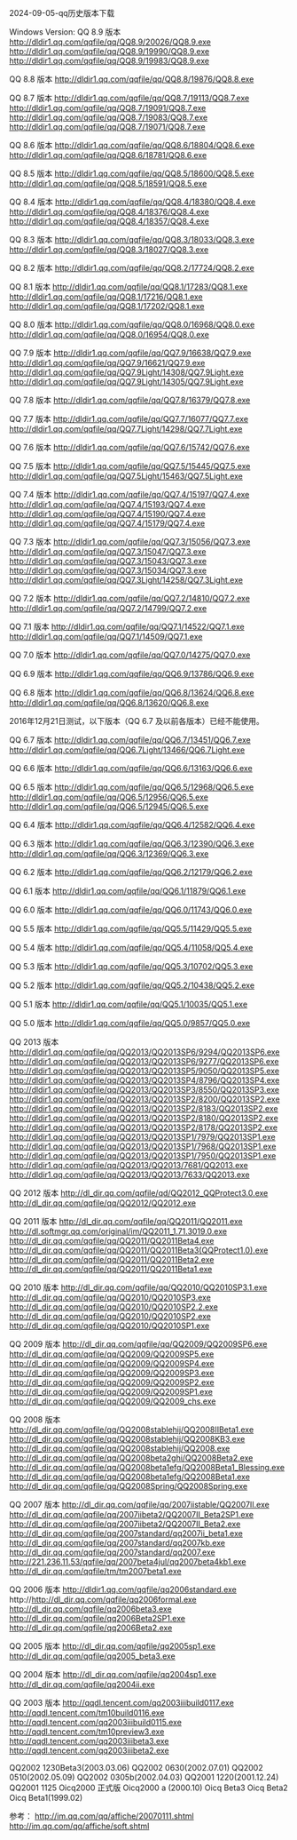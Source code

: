 2024-09-05-qq历史版本下载



Windows Version:
QQ 8.9 版本
http://dldir1.qq.com/qqfile/qq/QQ8.9/20026/QQ8.9.exe
http://dldir1.qq.com/qqfile/qq/QQ8.9/19990/QQ8.9.exe
http://dldir1.qq.com/qqfile/qq/QQ8.9/19983/QQ8.9.exe

QQ 8.8 版本
http://dldir1.qq.com/qqfile/qq/QQ8.8/19876/QQ8.8.exe

QQ 8.7 版本
http://dldir1.qq.com/qqfile/qq/QQ8.7/19113/QQ8.7.exe
http://dldir1.qq.com/qqfile/qq/QQ8.7/19091/QQ8.7.exe
http://dldir1.qq.com/qqfile/qq/QQ8.7/19083/QQ8.7.exe
http://dldir1.qq.com/qqfile/qq/QQ8.7/19071/QQ8.7.exe

QQ 8.6 版本
http://dldir1.qq.com/qqfile/qq/QQ8.6/18804/QQ8.6.exe
http://dldir1.qq.com/qqfile/qq/QQ8.6/18781/QQ8.6.exe

QQ 8.5 版本
http://dldir1.qq.com/qqfile/qq/QQ8.5/18600/QQ8.5.exe
http://dldir1.qq.com/qqfile/qq/QQ8.5/18591/QQ8.5.exe

QQ 8.4 版本
http://dldir1.qq.com/qqfile/qq/QQ8.4/18380/QQ8.4.exe
http://dldir1.qq.com/qqfile/qq/QQ8.4/18376/QQ8.4.exe
http://dldir1.qq.com/qqfile/qq/QQ8.4/18357/QQ8.4.exe

QQ 8.3 版本
http://dldir1.qq.com/qqfile/qq/QQ8.3/18033/QQ8.3.exe
http://dldir1.qq.com/qqfile/qq/QQ8.3/18027/QQ8.3.exe

QQ 8.2 版本
http://dldir1.qq.com/qqfile/qq/QQ8.2/17724/QQ8.2.exe

QQ 8.1 版本
http://dldir1.qq.com/qqfile/qq/QQ8.1/17283/QQ8.1.exe
http://dldir1.qq.com/qqfile/qq/QQ8.1/17216/QQ8.1.exe
http://dldir1.qq.com/qqfile/qq/QQ8.1/17202/QQ8.1.exe

QQ 8.0 版本
http://dldir1.qq.com/qqfile/qq/QQ8.0/16968/QQ8.0.exe
http://dldir1.qq.com/qqfile/qq/QQ8.0/16954/QQ8.0.exe

QQ 7.9 版本
http://dldir1.qq.com/qqfile/qq/QQ7.9/16638/QQ7.9.exe
http://dldir1.qq.com/qqfile/qq/QQ7.9/16621/QQ7.9.exe
http://dldir1.qq.com/qqfile/qq/QQ7.9Light/14308/QQ7.9Light.exe
http://dldir1.qq.com/qqfile/qq/QQ7.9Light/14305/QQ7.9Light.exe

QQ 7.8 版本
http://dldir1.qq.com/qqfile/qq/QQ7.8/16379/QQ7.8.exe

QQ 7.7 版本
http://dldir1.qq.com/qqfile/qq/QQ7.7/16077/QQ7.7.exe
http://dldir1.qq.com/qqfile/qq/QQ7.7Light/14298/QQ7.7Light.exe

QQ 7.6 版本
http://dldir1.qq.com/qqfile/qq/QQ7.6/15742/QQ7.6.exe

QQ 7.5 版本
http://dldir1.qq.com/qqfile/qq/QQ7.5/15445/QQ7.5.exe
http://dldir1.qq.com/qqfile/qq/QQ7.5Light/15463/QQ7.5Light.exe

QQ 7.4 版本
http://dldir1.qq.com/qqfile/qq/QQ7.4/15197/QQ7.4.exe
http://dldir1.qq.com/qqfile/qq/QQ7.4/15193/QQ7.4.exe
http://dldir1.qq.com/qqfile/qq/QQ7.4/15190/QQ7.4.exe
http://dldir1.qq.com/qqfile/qq/QQ7.4/15179/QQ7.4.exe

QQ 7.3 版本
http://dldir1.qq.com/qqfile/qq/QQ7.3/15056/QQ7.3.exe
http://dldir1.qq.com/qqfile/qq/QQ7.3/15047/QQ7.3.exe
http://dldir1.qq.com/qqfile/qq/QQ7.3/15043/QQ7.3.exe
http://dldir1.qq.com/qqfile/qq/QQ7.3/15034/QQ7.3.exe
http://dldir1.qq.com/qqfile/qq/QQ7.3Light/14258/QQ7.3Light.exe

QQ 7.2 版本
http://dldir1.qq.com/qqfile/qq/QQ7.2/14810/QQ7.2.exe
http://dldir1.qq.com/qqfile/qq/QQ7.2/14799/QQ7.2.exe

QQ 7.1 版本
http://dldir1.qq.com/qqfile/qq/QQ7.1/14522/QQ7.1.exe
http://dldir1.qq.com/qqfile/qq/QQ7.1/14509/QQ7.1.exe

QQ 7.0 版本
http://dldir1.qq.com/qqfile/qq/QQ7.0/14275/QQ7.0.exe

QQ 6.9 版本
http://dldir1.qq.com/qqfile/qq/QQ6.9/13786/QQ6.9.exe

QQ 6.8 版本
http://dldir1.qq.com/qqfile/qq/QQ6.8/13624/QQ6.8.exe
http://dldir1.qq.com/qqfile/qq/QQ6.8/13620/QQ6.8.exe

2016年12月21日测试，以下版本（QQ 6.7 及以前各版本）已经不能使用。

QQ 6.7 版本
http://dldir1.qq.com/qqfile/qq/QQ6.7/13451/QQ6.7.exe
http://dldir1.qq.com/qqfile/qq/QQ6.7Light/13466/QQ6.7Light.exe

QQ 6.6 版本
http://dldir1.qq.com/qqfile/qq/QQ6.6/13163/QQ6.6.exe

QQ 6.5 版本
http://dldir1.qq.com/qqfile/qq/QQ6.5/12968/QQ6.5.exe
http://dldir1.qq.com/qqfile/qq/QQ6.5/12956/QQ6.5.exe
http://dldir1.qq.com/qqfile/qq/QQ6.5/12945/QQ6.5.exe

QQ 6.4 版本
http://dldir1.qq.com/qqfile/qq/QQ6.4/12582/QQ6.4.exe

QQ 6.3 版本
http://dldir1.qq.com/qqfile/qq/QQ6.3/12390/QQ6.3.exe
http://dldir1.qq.com/qqfile/qq/QQ6.3/12369/QQ6.3.exe

QQ 6.2 版本
http://dldir1.qq.com/qqfile/qq/QQ6.2/12179/QQ6.2.exe

QQ 6.1 版本
http://dldir1.qq.com/qqfile/qq/QQ6.1/11879/QQ6.1.exe

QQ 6.0 版本
http://dldir1.qq.com/qqfile/qq/QQ6.0/11743/QQ6.0.exe

QQ 5.5 版本
http://dldir1.qq.com/qqfile/qq/QQ5.5/11429/QQ5.5.exe

QQ 5.4 版本
http://dldir1.qq.com/qqfile/qq/QQ5.4/11058/QQ5.4.exe

QQ 5.3 版本
http://dldir1.qq.com/qqfile/qq/QQ5.3/10702/QQ5.3.exe

QQ 5.2 版本
http://dldir1.qq.com/qqfile/qq/QQ5.2/10438/QQ5.2.exe

QQ 5.1 版本
http://dldir1.qq.com/qqfile/qq/QQ5.1/10035/QQ5.1.exe

QQ 5.0 版本
http://dldir1.qq.com/qqfile/qq/QQ5.0/9857/QQ5.0.exe

QQ 2013 版本
http://dldir1.qq.com/qqfile/qq/QQ2013/QQ2013SP6/9294/QQ2013SP6.exe
http://dldir1.qq.com/qqfile/qq/QQ2013/QQ2013SP6/9277/QQ2013SP6.exe
http://dldir1.qq.com/qqfile/qq/QQ2013/QQ2013SP5/9050/QQ2013SP5.exe
http://dldir1.qq.com/qqfile/qq/QQ2013/QQ2013SP4/8796/QQ2013SP4.exe
http://dldir1.qq.com/qqfile/qq/QQ2013/QQ2013SP3/8550/QQ2013SP3.exe
http://dldir1.qq.com/qqfile/qq/QQ2013/QQ2013SP2/8200/QQ2013SP2.exe
http://dldir1.qq.com/qqfile/qq/QQ2013/QQ2013SP2/8183/QQ2013SP2.exe
http://dldir1.qq.com/qqfile/qq/QQ2013/QQ2013SP2/8180/QQ2013SP2.exe
http://dldir1.qq.com/qqfile/qq/QQ2013/QQ2013SP2/8178/QQ2013SP2.exe
http://dldir1.qq.com/qqfile/qq/QQ2013/QQ2013SP1/7979/QQ2013SP1.exe
http://dldir1.qq.com/qqfile/qq/QQ2013/QQ2013SP1/7968/QQ2013SP1.exe
http://dldir1.qq.com/qqfile/qq/QQ2013/QQ2013SP1/7950/QQ2013SP1.exe
http://dldir1.qq.com/qqfile/qq/QQ2013/QQ2013/7681/QQ2013.exe
http://dldir1.qq.com/qqfile/qq/QQ2013/QQ2013/7633/QQ2013.exe

QQ 2012 版本
http://dl_dir.qq.com/qqfile/qd/QQ2012_QQProtect3.0.exe
http://dl_dir.qq.com/qqfile/qq/QQ2012/QQ2012.exe

QQ 2011 版本
http://dl_dir.qq.com/qqfile/qq/QQ2011/QQ2011.exe
http://dl.softmgr.qq.com/original/im/QQ2011_1.71.3019.0.exe
http://dl_dir.qq.com/qqfile/qq/QQ2011/QQ2011Beta4.exe
http://dl_dir.qq.com/qqfile/qq/QQ2011/QQ2011Beta3(QQProtect1.0).exe
http://dl_dir.qq.com/qqfile/qq/QQ2011/QQ2011Beta2.exe
http://dl_dir.qq.com/qqfile/qq/QQ2011/QQ2011Beta1.exe

QQ 2010 版本
http://dl_dir.qq.com/qqfile/qq/QQ2010/QQ2010SP3.1.exe
http://dl_dir.qq.com/qqfile/qq/QQ2010/QQ2010SP3.exe
http://dl_dir.qq.com/qqfile/qq/QQ2010/QQ2010SP2.2.exe
http://dl_dir.qq.com/qqfile/qq/QQ2010/QQ2010SP2.exe
http://dl_dir.qq.com/qqfile/qq/QQ2010/QQ2010SP1.exe

QQ 2009 版本
http://dl_dir.qq.com/qqfile/qq/QQ2009/QQ2009SP6.exe
http://dl_dir.qq.com/qqfile/qq/QQ2009/QQ2009SP5.exe
http://dl_dir.qq.com/qqfile/qq/QQ2009/QQ2009SP4.exe
http://dl_dir.qq.com/qqfile/qq/QQ2009/QQ2009SP3.exe
http://dl_dir.qq.com/qqfile/qq/QQ2009/QQ2009SP2.exe
http://dl_dir.qq.com/qqfile/qq/QQ2009/QQ2009SP1.exe
http://dl_dir.qq.com/qqfile/qq/QQ2009/QQ2009_chs.exe

QQ 2008 版本
http://dl_dir.qq.com/qqfile/qq/QQ2008stablehij/QQ2008IIBeta1.exe
http://dl_dir.qq.com/qqfile/qq/QQ2008stablehij/QQ2008KB3.exe
http://dl_dir.qq.com/qqfile/qq/QQ2008stablehij/QQ2008.exe
http://dl_dir.qq.com/qqfile/qq/QQ2008beta2ghi/QQ2008Beta2.exe
http://dl_dir.qq.com/qqfile/qq/QQ2008beta1efg/QQ2008Beta1_Blessing.exe
http://dl_dir.qq.com/qqfile/qq/QQ2008beta1efg/QQ2008Beta1.exe
http://dl_dir.qq.com/qqfile/qq/QQ2008Spring/QQ2008Spring.exe

QQ 2007 版本
http://dl_dir.qq.com/qqfile/qq/2007iistable/QQ2007II.exe
http://dl_dir.qq.com/qqfile/qq/2007iibeta2/QQ2007II_Beta2SP1.exe
http://dl_dir.qq.com/qqfile/qq/2007iibeta2/QQ2007II_Beta2.exe
http://dl_dir.qq.com/qqfile/qq/2007standard/qq2007ii_beta1.exe
http://dl_dir.qq.com/qqfile/qq/2007standard/qq2007kb.exe
http://dl_dir.qq.com/qqfile/qq/2007standard/qq2007.exe
http://221.236.11.53/qqfile/qq/2007beta4jul/qq2007beta4kb1.exe
http://dl_dir.qq.com/qqfile/tm/tm2007beta1.exe

QQ 2006 版本
http://dldir1.qq.com/qqfile/qq2006standard.exe
http://http://dl_dir.qq.com/qqfile/qq2006formal.exe
http://dl_dir.qq.com/qqfile/qq2006beta3.exe
http://dl_dir.qq.com/qqfile/qq2006Beta2SP1.exe
http://dl_dir.qq.com/qqfile/qq2006Beta2.exe

QQ 2005 版本
http://dl_dir.qq.com/qqfile/qq2005sp1.exe
http://dl_dir.qq.com/qqfile/qq2005_beta3.exe

QQ 2004 版本
http://dl_dir.qq.com/qqfile/qq2004sp1.exe
http://dl_dir.qq.com/qqfile/qq2004ii.exe

QQ 2003 版本
http://qqdl.tencent.com/qq2003iiibuild0117.exe
http://qqdl.tencent.com/tm10build0116.exe
http://qqdl.tencent.com/qq2003iiibuild0115.exe
http://qqdl.tencent.com/tm10preview3.exe
http://qqdl.tencent.com/qq2003iiibeta3.exe
http://qqdl.tencent.com/qq2003iiibeta2.exe

QQ2002 1230Beta3(2003.03.06)
QQ2002 0630(2002.07.01)
QQ2002 0510(2002.05.09)
QQ2002 0305b(2002.04.03)
QQ2001 1220(2001.12.24)
QQ2001 1125
Oicq2000 正式版
Oicq2000 a (2000.10)
Oicq Beta3
Oicq Beta2
Oicq Beta1(1999.02)

参考：
http://im.qq.com/qq/affiche/20070111.shtml
http://im.qq.com/qq/affiche/soft.shtml